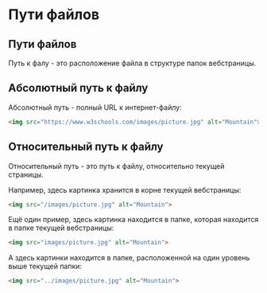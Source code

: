 # Пути файлов
## Пути файлов
Путь к фалу - это расположение файла в структуре папок вебстраницы.

## Абсолютный путь к файлу
Абсолютный путь - полный URL к интернет-файлу:
```html
<img src="https://www.w3schools.com/images/picture.jpg" alt="Mountain"> 
```

## Относительный путь к файлу
Относительный путь - это путь к файлу, относительно текущей страницы.

Например, здесь картинка хранится в корне текущей вебстраницы:
```html
<img src="/images/picture.jpg" alt="Mountain"> 
```

Ещё один пример, здесь картинка находится в папке, которая находится в папке текущей вебстраницы:
```html
<img src="images/picture.jpg" alt="Mountain"> 
```

А здесь картинки находится в папке, расположенной на один уровень выше текущей папки:
```html
<img src="../images/picture.jpg" alt="Mountain"> 
```
